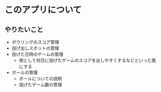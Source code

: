 # このアプリについて
## やりたいこと
- ボウリングのスコア管理
- 投げ出しスポットの管理
- 投げた日時のゲームの管理
    - 例として何日に投げたゲームのスコアを出しやすくするなどといった風にする
- ボールの管理
    - ボールについての説明
    - 投げたゲーム数の管理
